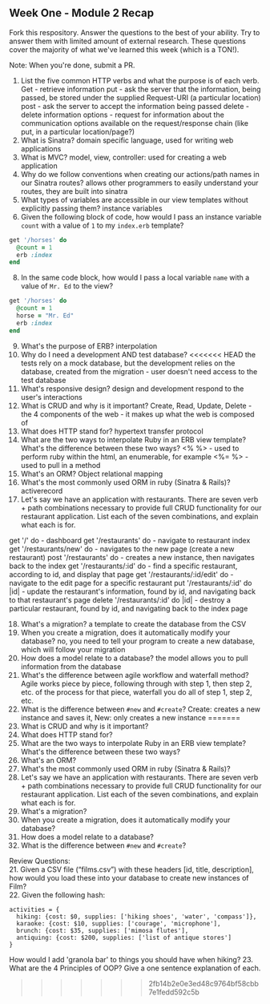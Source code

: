 ## Week One - Module 2 Recap

Fork this respository. Answer the questions to the best of your ability. Try to answer them with limited amount of external research. These questions cover the majority of what we've learned this week (which is a TON!).

Note: When you're done, submit a PR.

1. List the five common HTTP verbs and what the purpose is of each verb.
Get - retrieve information
put - ask the server that the information, being passed, be stored under the supplied Request-URI (a particular location)
post - ask the server to accept the information being passed
delete - delete information
options - request for information about the communication options available on the request/response chain (like put, in a particular location/page?)
2. What is Sinatra?
domain specific language, used for writing web applications
4. What is MVC?
model, view, controller: used for creating a web application
5. Why do we follow conventions when creating our actions/path names in our Sinatra routes?
allows other programmers to easily understand your routes, they are built into sinatra
6. What types of variables are accessible in our view templates without explicitly passing them?
instance variables
7. Given the following block of code, how would I pass an instance variable `count` with a value of `1` to my `index.erb` template?

  ```ruby
  get '/horses' do
    @count = 1
    erb :index
  end
  ```

8. In the same code block, how would I pass a local variable `name` with a value of `Mr. Ed` to the view?

```ruby
get '/horses' do
  @count = 1
  horse = "Mr. Ed"
  erb :index
end
```

9. What's the purpose of ERB?
interpolation
10. Why do I need a development AND test database?
<<<<<<< HEAD
the tests rely on a mock database, but the development relies on the database, created from the migration - user doesn't need access to the test database
11. What's responsive design?
design and development respond to the user's interactions
12. What is CRUD and why is it important?
Create, Read, Update, Delete - the 4 components of the web - it makes up what the web is composed of
13. What does HTTP stand for?
hypertext transfer protocol
14. What are the two ways to interpolate Ruby in an ERB view template? What's the difference between these two ways?
<% %> - used to perform ruby within the html, an enumerable, for example
<%= %> - used to pull in a method
15. What's an ORM?
Object relational mapping
16. What's the most commonly used ORM in ruby (Sinatra & Rails)?
activerecord
17. Let's say we have an application with restaurants. There are seven verb + path combinations necessary to provide full CRUD functionality for our restaurant application. List each of the seven combinations, and explain what each is for.

get '/' do - dashboard
get '/restaurants' do - navigate to restaurant index
get '/restaurants/new' do - navigates to the new page (create a new restaurant)
post '/restaurants' do - creates a new instance, then navigates back to the index
get '/restaurants/:id' do - find a specific restaurant, according to id, and display that page
get '/restaurants/:id/edit' do - navigate to the edit page for a specific restaurant
put '/restaurants/:id' do |id| - update the restaurant's information, found by id, and navigating back to that restaurant's page
delete '/restaurants/:id' do |id| - destroy a particular restaurant, found by id, and navigating back to the index page

18. What's a migration?
a template to create the database from the CSV
19. When you create a migration, does it automatically modify your database?
no, you need to tell your program to create a new database, which will follow your migration
20. How does a model relate to a database?
the model allows you to pull information from the database
21. What's the difference between agile workflow and waterfall method?
Agile works piece by piece, following through with step 1, then step 2, etc. of the process for that piece, waterfall you do all of step 1, step 2, etc.
22. What is the difference between `#new` and `#create`?
Create: creates a new instance and saves it, New: only creates a new instance
=======
11. What is CRUD and why is it important?
12. What does HTTP stand for? 
13. What are the two ways to interpolate Ruby in an ERB view template? What's the difference between these two ways?
14. What's an ORM?
15. What's the most commonly used ORM in ruby (Sinatra & Rails)?
16. Let's say we have an application with restaurants. There are seven verb + path combinations necessary to provide full CRUD functionality for our restaurant application. List each of the seven combinations, and explain what each is for.
17. What's a migration? 
18. When you create a migration, does it automatically modify your database?
19. How does a model relate to a database?
20. What is the difference between `#new` and `#create`?

Review Questions:  
21. Given a CSV file (“films.csv”) with these headers [id, title, description], how would you load these into your database to create new instances of Film?  
22. Given the following hash:
```
activities = {
  hiking: {cost: $0, supplies: ['hiking shoes', 'water', 'compass']},
  karaoke: {cost: $10, supplies: ['courage', 'microphone'],
  brunch: {cost: $35, supplies: ['mimosa flutes'],
  antiquing: {cost: $200, supplies: ['list of antique stores'] 
}
```
How would I add 'granola bar' to things you should have when hiking?
23. What are the 4 Principles of OOP? Give a one sentence explanation of each.
>>>>>>> 2fb14b2e0e3ed48c9764bf58cbb7e1fedd592c5b
